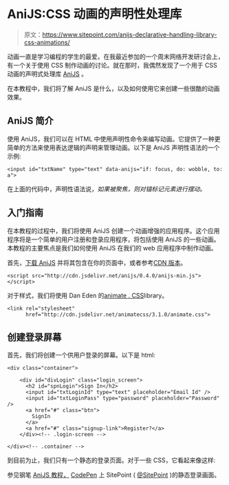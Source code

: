 # AniJS:CSS 动画的声明性处理库

> 原文：<https://www.sitepoint.com/anijs-declarative-handling-library-css-animations/>

动画一直是学习编程的学生的最爱。在我最近参加的一个周末网络开发研讨会上，有一个关于使用 CSS 制作动画的讨论。就在那时，我偶然发现了一个用于 CSS 动画的声明式处理库 [AniJS](http://anijs.github.io/) 。

在本教程中，我们将了解 AniJS 是什么，以及如何使用它来创建一些很酷的动画效果。

## AniJS 简介

使用 AniJS，我们可以在 HTML 中使用声明性命令来编写动画。它提供了一种更简单的方法来使用表达逻辑的声明来管理动画。以下是 AniJS 声明性语法的一个示例:

```
<input id="txtName" type="text" data-anijs="if: focus, do: wobble, to: a">
```

在上面的代码中，声明性语法说，*如果被聚焦，则对锚标记元素进行摆动。*

## 入门指南

在本教程的过程中，我们将使用 AniJS 创建一个动画增强的应用程序。这个应用程序将是一个简单的用户注册和登录应用程序，将包括使用 AniJS 的一些动画。本教程的主要焦点是我们如何使用 AniJS 在我们的 web 应用程序中制作动画。

首先，[下载 AniJS](https://github.com/anijs/anijs/archive/master.zip) 并将其包含在你的页面中，或者参考[CDN 版本](http://www.jsdelivr.com/#!anijs)。

```
<script src="http://cdn.jsdelivr.net/anijs/0.4.0/anijs-min.js"></script>
```

对于样式，我们将使用 Dan Eden 的[animate . CSS](http://daneden.github.io/animate.css/)library。

```
<link rel="stylesheet"
      href="http://cdn.jsdelivr.net/animatecss/3.1.0/animate.css">
```

## 创建登录屏幕

首先，我们将创建一个供用户登录的屏幕。以下是 html:

```
<div class="container">

    <div id="divLogin" class="login_screen">
      <h2 id="spnLogin">Sign In</h2>
      <input id="txtLoginId" type="text" placeholder="Email Id" />
      <input id="txtLoginPass" type="password" placeholder="Password" />
      <a href="#" class="btn">
        SignIn
      </a>
      <a href="#" class="signup-link">Register?</a>
    </div><!-- .login-screen -->

</div><!-- .container -->
```

到目前为止，我们只有一个静态的登录页面。对于一些 CSS，它看起来像这样:

参见钢笔 [AniJS 教程，](http://codepen.io/SitePoint/pen/Gtgjx/) [CodePen](http://codepen.io) 上 SitePoint ( [@SitePoint](http://codepen.io/SitePoint) )的静态登录画面。